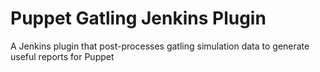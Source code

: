 Puppet Gatling Jenkins Plugin
================================

A Jenkins plugin that post-processes gatling simulation data to generate useful reports for Puppet
